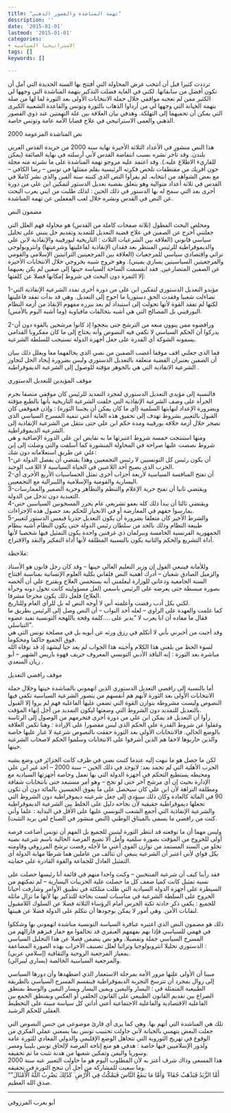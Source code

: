 ```yaml
---
title: "تهمة المناشدة والقصور الذهني"
description: ''
date: '2015-01-01'
lastmod: '2015-01-01'
categories:
- الاستراتيجيا السياسية
tags: []
keywords: []

---
```

ترددت كثيرا قبل أن انتخب غرض المحاولة التي أفتتح بها السنة الجديدة التي آمل أن تكون أفضل من سابقاتها. لكني في الغاية فضلت التذكير بتهمة المناشدة التي وجهها لي الكثير ممن لم تعجبه مواقفي خلال حملة الانتخابات الأولى بعد الثورة لما لها من صلة بتهمة الخيانة التي وجهها لي من أرداوا الذهاب بالثورة وتونس والقاعدة الشعبية الكبرى التي يمكن أن تحميهما إلى التهلكة. وهدفي بيان العلاقة بين علة التهمتين عند ذوي القصور الذهني والعمى الاستراتيجي في علاج قضايا الأمة عامة وتونس خاصة.

نص المناشدة المزعومة 2000

هذا النص منشور في الأعداد الثلاثة الأخيرة نهاية سنة 2000 من جريدة القدس العربي بلندن. وقد تأخر نشره بسبب انتفاضة القدس لأني أرسلته في نهاية الصائفة (يمكن للقاريء الاطلاع عليه.). وقد اعتمد عليه مروجو تهمة المناشدة على ما نشرته منه مجلة جون أفريك من مقتطقات تلخص فكرته الرئيسية بقلم ممثلها في تونس – رضا الكافي – مع بعض الشواهد من انتخابه. لم يقرأوا النص الذي كتبته سنة ألفين والذي نشر كاملا في القدس في ثلاثة أعداد متوالية وهو يتعلق بقضية تعديل الدستور لتمكين ابن علي من دورة أخرى بعد التي سمح له بها الدستور في ذلك الحين : لذلك طلبت من ابني يعرب البحث عن النص في القدس ونشره خلال لعب المغفلين عن تهمة المناشدة.

مضمون النص

ومخلص البحث المطول (ثلاثة صفحات كاملة من القدس) هو محاولة فهم العلل التي جعلتني أخرج عن الصفين في علاج قضية التعديل للتمديد وتقديم حل ينبني على تحليل سياسي قانوني (العلاقة بين الشرعيات الثلاث : التاريخية لبورقيبة والإنقاذية لابن علي والديموقراطية للرئيس المنتظر بعد فقدان الإنقاذية لفاعليتها وشرعيتها) وانثروبولوجي تراثي واقتصادي سياسي للمرجعيات (العلاقة بين المرجعيتين التراثيتين الإسلامي والقومي والمرجعيتين السياسيتين يساري يميني). وهو خروج شبيه بخروجي خلال الانتخابات الأخيرة عن الصفين المتصارعين. فقد انقسمت الساحة السياسة حينها إلى صفين لم يكن يعنيهما إلا الثمرة دون البحث في شروط إمكانها فضلا عن كلفتها:

1-مؤيدو التعديل الدستوري لتمكين ابن على من دورة أخرى تمدد الشرعية الإنقاذية التي تضاءلت شعبيا وفقدت الحق دستوريا ما احوج إلى التعديل. وهي قد بدأت تفقد فاعليتها لكنها لم تفقد القوة لأنها تحولت إلى استبداد لم يعد يبرره مفهوم الإنقاذ من أزمة النظام البورقيبي بل المصالح التي هي أشبه بتحالفات مافياوية (وما أشبه اليوم بالأمس).

2-ورافضوه ممن ينوون منعه من الترشح حتى ينجحوا إذ كانوا مرشحين بالقوة دون أن يدركوا أن الحكم السياسي لا تكفي فيه النصوص وأنه يحتاج إلى ما كان مفكرونا القدامى يسمونه الشوكة أي القدرة على جعل أجهزة الدولة تستيجب للسلطة الشرعية.

فما الذي جعلني اقف موقفا أغضب الصفين من نصي الذي يخالفهما معا ويعلل ذلك ببيان أن الصفين يعتبران القضية متعلقة بالتعديل الدستوري وليس بضرورة إيجاد الحل لتجاوز الشرعية الانقاذية التي هي بالجوهر مؤقتة للوصول إلى الشرعية الديموقراطية .

موقف المؤيدين للتعديل الدستوري

فالنسبة إلى مؤيدي التعديل الدستوري لمجرد التمديد للرئيس كان موقفي متصفا بجرم الجرأة على وصف الشرعية الإنقاذية التي خلفت الشرعية التاريخية بأنها بالطبع مؤقتة وبضرورة الإعداد لنهايتها السلمية (أي ما كان يمكن أن يجنبنا الثورة) : وإذن فموقفي كان القبول بالتغيير بشروط تهدف إلى تحقيق هذه الغاية أعني تنمية المسرح السياسي الذي تصحر خلال أزمة خلافة بورقيبة ومدة حكم ابن علي حتى ننتقل من الشرعية الإنقاذية إلى الشرعية الديموقراطية.  
ومنها استنتجت خمسة شروط اعتبرتها ما به نقايض ابن علي الدورة الإضافية و هي شروط نصصت عليها صراحة في المحاولة المنشورة كما أسلفت والتي وصلت إلى إبن علي عن طريق استعلاماته دون شك:  
1-أن يكون رئيس كل التونسيين لا رئيس التجمعيين وهذا يقتضي أن يفصل الدولة عن الحزب الذي يصبح أحد اللاعبين في الحياة السياسية لا اللاعب الوحيد.  
2-أن تفتح المنافسة السياسية لأربعة أحزاب أخرى تمثل الحساسيات الأربع الأخرى أي اليسارية والقومية والإسلامية والليبرالية مع التجمعيين.  
3-ويقتضي ثانيا أن تفتح حرية الإعلام والتنظم والتظاهر وحرية الضمير والممارسات التعبدية دون تدخل من الدولة.  
4-ويقتضي ثالثا أن يبدأ ذلك كله بعفو تشريعي عام يحرر المسجونين السياسين حتى يمارسوا حقهم في المعارضة أو في الانحياز للحكم بعد حصول هذه الإجراءات.  
5-والشرط الأخير كان متعلقا بضرورة أن يكون التعديل جذريا فيمس الدستور لتغيير طبيعة النظام وذلك بالحد من سلطان رئيس الدولة حتى يكون النظام أشبه بنظام الجمهورية الفرنسية الخامسة وببرلمان ذي غرفتين واحدة يكون التمثيل فيها شخصيا لأنها أداة التشريع والحكم والثانية يكون بالنسبية المطلقة لأنها أداة التفكير والنقد والاقتراح.

ملاحظة:

وللأمانة فينبغي القول إن وزير التعليم العالي حينها – وقد كان رجل قانون هو الأستاذ والزميل الصادق شعبان – أدرك أهمية النص فلقاني بكلية العلوم الإنسانية بمناسبة اقتتاح السنة الجامعية ودعاني للوزارة ليعلمني أنه يستحسن العلاج ويقترح علي أن ألخصه بصورة مبسطة حتى يعرضه على الرئيس باسمي (لعل مسؤوليته كانت تحول دونه وجرأة العلاج) فلعل ذلك يكون مخرجا مشرفا.  
لكني بكل أدب رفضت وأعلمته أني لا أوجه النص له بل للرأي العام وللتاريخ.  
كما علمت والعهدة على الراوي – لعله أحد النواب – أن النص وصل إلى الرئيس بطريق ما فقال ما مفاده أن ابا يعرب لا “يدبر على ….كلمة وقحة باللهجة التونسية تفيد عضوه التناسلي”.  
وقد أجبت من أخبرني بأني لا أتكلم في رزق ورثه عن أبويه بل في مصلحة تونس التي هي فوق الجميع حاكما ومحكوما.  
لسوء الحظ من بلغني هذا الكلام وأجبته هذا الجواب لم يعد حيا ليشهد إذ قد توفاه الله مباشرة بعد الثورة : إنه الناقد الأدبي التونسي المعروف حريف قهوة باريس الشهير – أبو زيان السعدي .

موقف رافضي التعديل

أما بالنسبة إلى رافضي التعديل الدستوري الذين اتهموني بالمناشدة حينها وخلال حملة الانتخابات الأولى بعد الثورة لأنهم هم أنفسهم من يتصور الشرعية السياسية تكفي فيها النصوص وليست مشروطة بتوازن القوة التي تضفي عليها الفاعلية فهم لم يروا إلا القبول بالتعديل للتمديد دون الشروط التي وضعتها ليكون التمديد من أجل إنهاء المؤقت.  
رأوا أن التعديل قد يمكن ابن علي من دورة أخرى فتحرمهم من الوصول إلى الرئاسة وغفلوا عن شروط القدرة على الحكم الذي ليس مقصورا على الإرادة : وهنا تكمن العلاقة بالوضع الحالي. فالانتخابات الأولى بعد الثورة حققت بالنصوص شرعية لا غبار عليها خاصة والذين حاربوها لاحقا هم الذين أشرفوا على الانتخابات وسلموا الحكم لاصحاب الشرعية حينها.

لكن ما حصل هو ما نبهت إليه عندما كتبت نصي في ظرف كانت الجزائر في وضع يشبه الحرب الأهلية التي لم تخمد بعد: لايوجد في ذلك الحين – سنة 2000 – أحد غير ابن علي ومحيطه يستطيع التحكم في أجهزة الدولة التي بها تعمل وخاصة أجهزتها السيادية مع الإدارة بحيث إن أي مرشح آخر حتى لو نجح – وهو أمر مستبعد حتى بانتخابات شفافة ومطلقة النزاهة لأن ابن علي كان سيحصل على ما يفوق الخمسين بالمائة دون أن تكون 90 في المائة كالعادة وكان ذلك سيؤدي إلى جعل شرعيته ديموقراطية دون الشروط التي تجعلها ديموقراطية حقيقية لأن نجاحه دليل على الخلط بين الشرعية الديموقراطية والشرعية الإنقاذية التي أجمع الشعب التونسي عليها على الأقل في البداية : علما وأني كنت من رافضي ما يسمى بالميثاق الوطني (النص منشور في الصباح لمن يريد التثبت).

وليس مهما أن ما توقعته قد انتظر الثورة ليتبين للجميع بل المهم أن تونس أضاعت فرصة أولى للخروج من المؤقت بصورة سلمية وآمل ألا نضيع الفرصة الحالية باسم شرعية نصية تخلو من السند المستمد من توازن القوى أعني ما لأجله رفضت ترشح المرزوقي وقاومته بكل قواي لأني اعتبر أن الشرعية ينبغي أن تتألف من عاملين هما شرطا مهابة الدولة أي التمثيل العادل للجماعة والقوة القادرة على حمايته.

فقد رأينا كيف أن شرعية المنتخبين – وكنت واحدا منهم في قائمة أنا رئيسها حصلت على نسبة تمثيل كانت كميا ضعف كل ما حصلت علية الحزيبات اليسارية – لم تمكنهم من السيطرة على أجهزة الدولة السيادية التي ظلت متلكئة في تطبيق الأوامر وشارفت أحيانا الخروج على السلطة الشرعية في مناسبات لست بحاجة للتذكير بها لأنها ما تزال ماثلة للجميع : يكفي ذكر حادثة ثكنة الحرس أمام الرؤساء الثلاثة فضلا عن السلوك اللامقبول لنقابات الأمن. وهي أمور لا يمكن بوجودها أن نتكلم على الدولة فضلا عن هيبتها.

ذلك هو مضمون النص الذي اعتبره عباقرة السياسة التونسية مناشدة اتهموني بها وشككوا في فهمي للسياسي فإذا بهم بفهمهم العبقري قد تحالفوا مع حفار قبرهم فأزالهم من المسرح السياسي جملة وتفصيلا. وهو نص يتضمن فضلا عن هذا التحليل السياسي الدستوري تحليلا انثروبولوجيا وتراثيا لعلل تصنيف الأحزاب بهذه الصورة المضاعفة :  
بمعيار المرجعية الروحية والثقافية (إسلامي عربي).  
والمرجعية السياسية الخالصة (يساري ليبرالي).

مبينا أن الأولى علتها مرور الأمة بمرحلة الاستعمار الذي اضطهدها وأن دورها السياسي إلى زوال بمجرد أن تترسخ التجربة الديموقراطية فينقسم المسرح السياسي بالطريقة الطبيعية المتمثلة في : اليسار واليمين ويمين اليسار ويسار اليمين والوسط بمنطق الصراع بين تقديم القانون الطبيعي على القانون الخلقي أو العكس وبمنطق الجمع بين الفاعلية الاقتصادية والفاعلية الاجتماعية أعني أداتي كل سياسة مبينة على التخطيط العقلي للحكم الرشيد.

تلك هي المناشدة التي أتهم بها. وهي كما يرى أي قارئ موضوعي من جنس النصوص التي جعلت البعض يتهمني بالخيانة لأني حاولت تجنبيب تونس بما يسعني عملي الفكري من الوقوع في تهريج الثوروية التي تتجاهل الوضع الإقليمي والدولي المعادي للثورة عامة ولدور الإسلاميين فيها خاصة : هدفي هو منع إتاحة الفرصة لإلحاق تونس بليبيا ومصر وسوريا واليمن وتمكين شعبها من هدنة تثبت ما تم تحقيقه.  
هذا المسعى وذاك شرف أعتز به لأن المطلوب اليوم هو ما حاولت التعبير عنه سنة 2000 وما سعيت للمشاركة من أجل أن تنجح الثورة في تحقيقه.  
“أَمَّا الزَّبَدُ فَيَذْهَبُ جُفَاءً ۖ وَأَمَّا مَا يَنفَعُ النَّاسَ فَيَمْكُثُ فِي الْأَرْضِ ۚ كَذَٰلِكَ يَضْرِبُ اللَّهُ الْأَمْثَالَ” صدق الله العظيم.

---

أبو يعرب المرزوقي

###